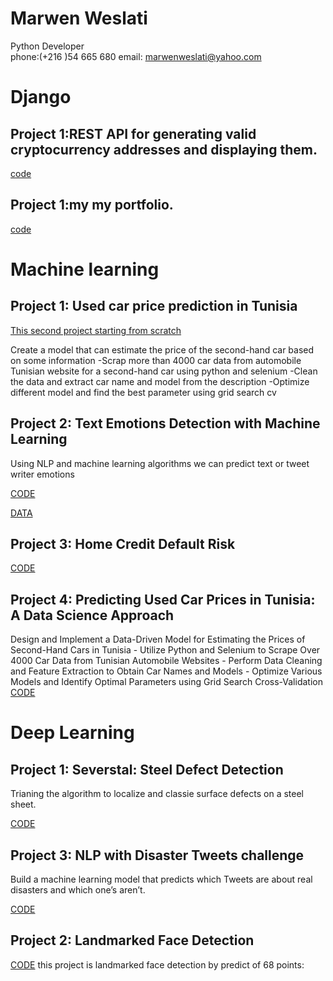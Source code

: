 # Marwen Weslati
Python Developer<br>
phone:(+216 )54 665 680 email: marwenweslati@yahoo.com

# Django 


## Project 1:REST API for generating valid cryptocurrency addresses and displaying them.
[code](https://github.com/Marwen-93/cryptocurrency_adrees_api)
## Project 1:my my portfolio.
[code](https://github.com/Marwen-93/Marwen-93.github.io)


# Machine learning 



## Project 1: Used car price  prediction in Tunisia
[This second project starting from  scratch](https://github.com/Marwen-93/voiture_occasion)

Create a model that can estimate the price of the second-hand car based on some information -Scrap more than 4000 car data from automobile Tunisian website for a second-hand car using python and selenium -Clean the data and extract car name and model from the description -Optimize different model and find the best parameter using grid search cv
## Project 2: Text Emotions Detection with Machine Learning 

Using NLP and machine learning algorithms we can predict text or tweet  writer emotions 



[CODE](https://github.com/Marwen-93/textemotiondetection/blob/main/textemotiondetectio.ipynb)


[DATA](https://github.com/Marwen-93/textemotiondetection/blob/main/data.txt)


## Project 3: Home Credit Default Risk
[CODE](https://github.com/Marwen-93/home-credit-default-risk/blob/main/home-credit-default-risk.ipynb)

## Project 4: Predicting Used Car Prices in Tunisia: A Data Science Approach
Design and Implement a Data-Driven Model for Estimating the Prices of Second-Hand Cars in Tunisia - Utilize Python and Selenium to Scrape Over 4000 Car Data from Tunisian Automobile Websites - Perform Data Cleaning and Feature Extraction to Obtain Car Names and Models - Optimize Various Models and Identify Optimal Parameters using Grid Search Cross-Validation
[CODE](https://github.com/Marwen-93/voiture_occasion)


# Deep Learning
## Project 1: Severstal: Steel Defect Detection
Trianing the algorithm to localize and classie surface defects on a steel sheet.

[CODE](https://www.kaggle.com/weslatimarwen/keras-model-acc-0-8)

## Project 3: NLP with Disaster Tweets challenge
Build a machine learning model that predicts which Tweets are about real disasters and which one’s aren’t.


[CODE](https://www.kaggle.com/weslatimarwen/nlp-with-disaster-tweets-challenge)


## Project 2: Landmarked Face Detection
[CODE](https://github.com/Marwen-93/landmarksfaceproject-/blob/main/README.md)
this project is landmarked face detection by predict of 68 points:
